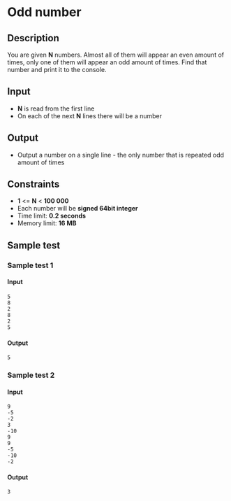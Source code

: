 # Odd number

## Description

You are given **N** numbers. Almost all of them will appear an even amount of times, only one of them will appear an odd amount of times. Find that number and print it to the console.

## Input
- **N** is read from the first line
- On each of the next **N** lines there will be a number

## Output
- Output a number on a single line - the only number that is repeated odd amount of times

## Constraints
- **1** <= **N** < **100 000**
- Each number will be **signed 64bit integer**
- Time limit: **0.2 seconds**
- Memory limit: **16 MB**

## Sample test

### Sample test 1

#### Input
```
5
8
2
8
2
5
```

#### Output
```
5
```

### Sample test 2

#### Input
```
9
-5
-2
3
-10
9
9
-5
-10
-2
```

#### Output
```
3
```
